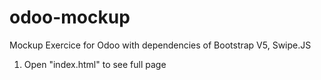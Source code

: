 # odoo-mockup
Mockup Exercice for Odoo with dependencies of Bootstrap V5, Swipe.JS 

1. Open "index.html" to see full page

